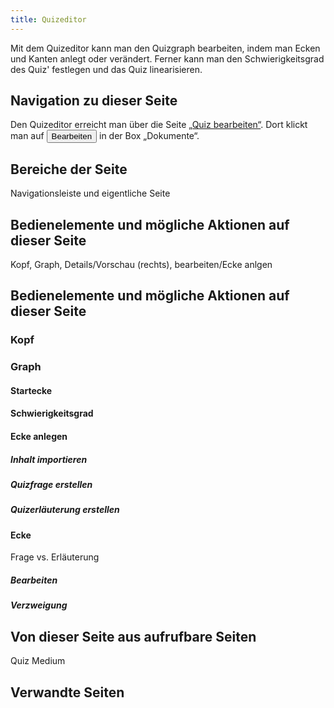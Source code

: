 ```yaml
---
title: Quizeditor
---
```


Mit dem Quizeditor kann man den Quizgraph bearbeiten, indem man Ecken und Kanten anlegt oder verändert. Ferner kann man den Schwierigkeitsgrad des Quiz' festlegen und das Quiz linearisieren.

## Navigation zu dieser Seite
Den Quizeditor erreicht man über die Seite [„Quiz bearbeiten“](edit-quiz). Dort klickt man auf <button>Bearbeiten</button> in der Box „Dokumente“.

## Bereiche der Seite
Navigationsleiste und eigentliche Seite

## Bedienelemente und mögliche Aktionen auf dieser Seite
Kopf, Graph, Details/Vorschau (rechts), bearbeiten/Ecke anlgen

## Bedienelemente und mögliche Aktionen auf dieser Seite
### Kopf

### Graph
#### Startecke
#### Schwierigkeitsgrad

#### Ecke anlegen
##### Inhalt importieren
##### Quizfrage erstellen
##### Quizerläuterung erstellen

#### Ecke
Frage vs. Erläuterung

##### Bearbeiten
##### Verzweigung

## Von dieser Seite aus aufrufbare Seiten
Quiz
Medium

## Verwandte Seiten
